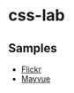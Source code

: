 # css-lab

## Samples

* [Flickr](https://ca0v.github.io/css-lab/flickr/)
* [Mayvue](https://ca0v.github.io/css-lab/mayvue/)
